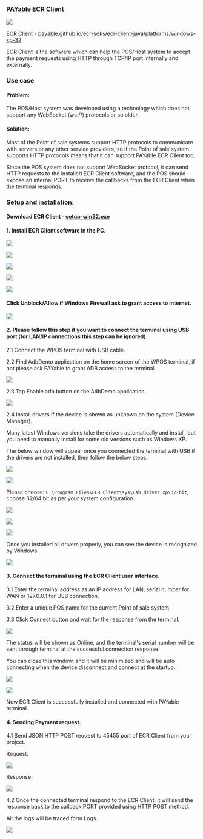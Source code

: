 ### PAYable ECR Client

![](https://i.imgur.com/P8L2Oc7.png)

ECR Client - [payable.github.io/ecr-sdks/ecr-client-java/platforms/windows-xp-32](https://payable.github.io/ecr-sdks/ecr-client-java/platforms/windows-xp-32)

ECR Client is the software which can help the POS/Host system to accept the payment requests using HTTP through TCP/IP port internally and externally.

### Use case

#### Problem: 

The POS/Host system was developed using a technology which does not support any WebSocket (ws://) protocols or so older.

#### Solution:

Most of the Point of sale systems support HTTP protocols to communicate with servers or any other service providers, so if the Point of sale system supports
HTTP protocols means that it can support PAYable ECR Client too.

Since the POS system does not support WebSocket protocol, it can send HTTP requests to the installed ECR Client software, 
and the POS should expose an internal PORT to receive the callbacks from the ECR Client when the terminal responds.

### Setup and installation:

#### Download ECR Client - [setup-win32.exe](https://github.com/payable/ecr-sdks/raw/master/ecr-client-java/platforms/windows-xp-32/setup-win32.exe)

#### 1. Install ECR Client software in the PC.

![](screenshots/1.png)

![](screenshots/2.png)

![](screenshots/3.png)

![](screenshots/4.png)

![](screenshots/5.png)

#### Click Unblock/Allow if Windows Firewall ask to grant access to internet.

![](screenshots/6.png)

#### 2. Please follow this step if you want to connect the terminal using USB port (for LAN/IP connections this step can be ignored).

2.1 Connect the WPOS terminal with USB cable.

2.2 Find AdbDemo application on the home screen of the WPOS terminal, if not please ask PAYable to grant ADB access to the terminal.

![](screenshots/22.png)

2.3 Tap Enable adb button on the AdbDemo application.

![](screenshots/23.png)

2.4 Install drivers if the device is shown as unknown on the system (Device Manager). 

Many latest Windows versions take the drivers automatically and install, but you need to manually install for some old versions such as Windows XP.

The below window will appear once you connected the terminal with USB if the drivers are not installed, then follow the below steps.

![](screenshots/8.png)

![](screenshots/9.png)

Please choose: `C:\Program Files\ECR Client\sys\usb_driver_xp\32-bit`, choose 32/64 bit as per your system configuration.

![](screenshots/10.png)

![](screenshots/11.png)

![](screenshots/12.png)

Once you installed all drivers properly, you can see the device is recognized by Windows.

![](screenshots/13.png)


#### 3. Connect the terminal using the ECR Client user interface.

3.1 Enter the terminal address as an IP address for LAN, serial number for WAN or 127.0.0.1 for USB connection.

3.2 Enter a unique POS name for the current Point of sale system

3.3 Click Connect button and wait for the response from the terminal.

![](screenshots/14.png)

The status will be shown as Online, and the terminal's serial number will be sent through terminal at the successful connection response.

You can close this window, and it will be minimized and will be auto connecting when the device disconnect and connect at the startup.

![](screenshots/16.png)

![](screenshots/15.png)

Now ECR Client is successfully installed and connected with PAYable terminal.

#### 4. Sending Payment request.

4.1 Send JSON HTTP POST request to 45455 port of ECR Client from your project.

Request:

![](screenshots/19.png)

Response:

![](screenshots/20.png)

4.2 Once the connected terminal respond to the ECR Client, it will send the response back to the callback PORT provided using HTTP POST method.

All the logs will be traced form Logs.

![](screenshots/21.png)
